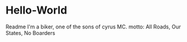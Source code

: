 # Hello-World
Readme
I'm a biker, one of the sons of cyrus MC. 
motto: All Roads, Our States, No Boarders

